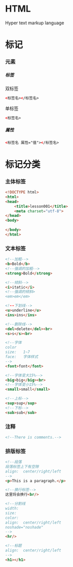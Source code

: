 # HTML
Hyper text markup language
# 标记
### 元素
##### 标签  
双标签  
```html
<标签名></标签名>
```  
单标签  
```html
<标签名>
```
##### 属性  
```html
<标签名 属性="值"></标签名>
```
# 标记分类
### 主体标签
```html
<!DOCTYPE html>
<html>
<head>
	<title>lesson001</title>
	<meta charset="utf-8">
</head>
<body>
	
</body>
</html>
```
### 文本标签
```html
<!--加粗-->
<b>Bold</b>
<!--强调的加粗-->
<strong>Bold</strong>

<!--倾斜-->
<i>itatic</i>
<!--强调的倾斜>
<em>em</em>

<!--下划线-->
<u>underline</u>
<ins>ins</ins>

<!--删除线-->
<del>delete</del><br>
<s>s</s><br>

<!--字体
color
size:	1~7
face:	字体样式
-->
<font>font</font>

<!--字体变大15%-->
<big>big</big><br>
<!--字体变小15%-->
<small>small</small>

<!--上标-->
<sup>sup</sup>
<!--下标-->
<sub>sub</sub>
```

### 注释
```html
<!--There is comments.-->
```

### 排版标签
```html
<!--段落
段落标签上下有空隙
align: 	center/right/left
-->
<p>This is a paragraph.</p>

<!--换行标签-->
这里将会换行<br/>

<!--分割线
width:	
size:	
color:	
align:	center/right/left
noshade="noshade"
-->
<hr/>

<!--标题
align:	center/right/left
-->
<h1></h1>
```







